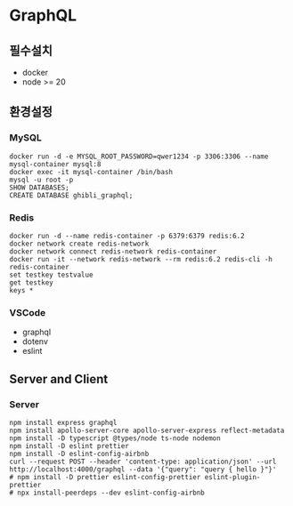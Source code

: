 # GraphQL

## 필수설치

- docker
- node >= 20

## 환경설정

### MySQL

```
docker run -d -e MYSQL_ROOT_PASSWORD=qwer1234 -p 3306:3306 --name mysql-container mysql:8
docker exec -it mysql-container /bin/bash
mysql -u root -p
SHOW DATABASES;
CREATE DATABASE ghibli_graphql;
```

### Redis

```
docker run -d --name redis-container -p 6379:6379 redis:6.2
docker network create redis-network
docker network connect redis-network redis-container
docker run -it --network redis-network --rm redis:6.2 redis-cli -h redis-container
set testkey testvalue
get testkey
keys *
```

### VSCode

- graphql
- dotenv
- eslint

## Server and Client

### Server

```
npm install express graphql
npm install apollo-server-core apollo-server-express reflect-metadata
npm install -D typescript @types/node ts-node nodemon
npm install -D eslint prettier
npm install -D eslint-config-airbnb
curl --request POST --header 'content-type: application/json' --url http://localhost:4000/graphql --data '{"query": "query { hello }"}'
# npm install -D prettier eslint-config-prettier eslint-plugin-prettier
# npx install-peerdeps --dev eslint-config-airbnb
```
